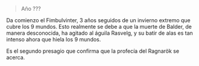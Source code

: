 > Año ???

Da comienzo el Fimbulvinter, 3 años seguidos de un invierno extremo que cubre los 9 mundos. Esto realmente se debe a que la muerte de Balder, de manera desconocida, ha agitado al águila Rasvelg, y su batir de alas es tan intenso ahora que hiela los 9 mundos.

Es el segundo presagio que confirma que la profecía del Ragnarök se acerca.
